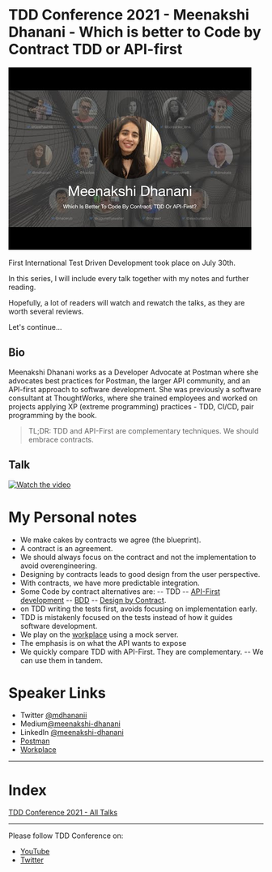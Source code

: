 # TDD Conference 2021 - Meenakshi Dhanani - Which is better to Code by Contract TDD or API-first

![TDD Conference 2021 - Meenakshi Dhanani - Which is better to Code by Contract TDD or API-first](TDD%20Conference%202021%20-%20Meenakshi%20Dhanani%20-%20Which%20is%20better%20to%20Code%20by%20Contract%20TDD%20or%20API-first.jpg)

First International Test Driven Development took place on July 30th. 

In this series, I will include every talk together with my notes and further reading.

Hopefully, a lot of readers will watch and rewatch the talks, as they are worth several reviews.

Let's continue...

## Bio 

Meenakshi Dhanani works as a Developer Advocate at Postman where she advocates best practices for Postman, the larger API community, and an API-first approach to software development. She was previously a software consultant at ThoughtWorks, where she trained employees and worked on projects applying XP (extreme programming) practices - TDD, CI/CD, pair programming by the book.
 
> TL;DR: TDD and API-First are complementary techniques. We should embrace contracts.

## Talk

[![Watch the video](https://img.youtube.com/vi/oTDei7E9XQM/sddefault.jpg)](https://youtu.be/oTDei7E9XQM) 

# My Personal notes

- We make cakes by contracts we agree (the blueprint).
- A contract is an agreement.
- We should always focus on the contract and not the implementation to avoid overengineering.
- Designing by contracts leads to good design from the user perspective.
- With contracts, we have more predictable integration.
- Some Code by contract alternatives are:
-- TDD
-- [API-First development](https://blog.dreamfactory.com/api-first-the-advantages-of-an-api-first-approach-to-app-development/)
-- [BDD](https://en.wikipedia.org/wiki/Behavior-driven_development)
-- [Design by Contract](https://en.wikipedia.org/wiki/Design_by_contract).
- on TDD writing the tests first, avoids focusing on implementation early.
- TDD is mistakenly focused on the tests instead of how it guides software development.
- We play on the [workplace](https://www.postman.com/devrel/workspace/which-is-better-to-code-by-contract-tdd-or-api-first/overview) using a mock server.
- The emphasis is on what the API wants to expose
- We quickly compare TDD with API-First. They are complementary.
-- We can use them in tandem.

# Speaker Links

- Twitter [@mdhananii](https://twitter.com/mdhananii)
- Medium[@meenakshi-dhanani](https://meenakshi-dhanani.medium.com/)
- LinkedIn [@meenakshi-dhanani](https://www.linkedin.com/in/meenakshi-dhanani/)
- [Postman](https://community.postman.com/t/june-10-which-is-better-to-code-by-contract-tdd-or-api-first/25655/5)
- [Workplace](https://www.postman.com/devrel/workspace/which-is-better-to-code-by-contract-tdd-or-api-first/overview)

* * *

# Index

[TDD Conference 2021 - All Talks](https://github.com/mcsee/Software-Design-Articles/tree/main/Articles/TDD%20Conference%202021/TDD%20Conference%202021%20-%20All%20Talks/readme.md)

* * *

Please follow TDD Conference on:

- [YouTube](https://www.youtube.com/channel/UCKn-DadPoyYssfAOMk1LSew)
- [Twitter](https://twitter.com/tddconf)